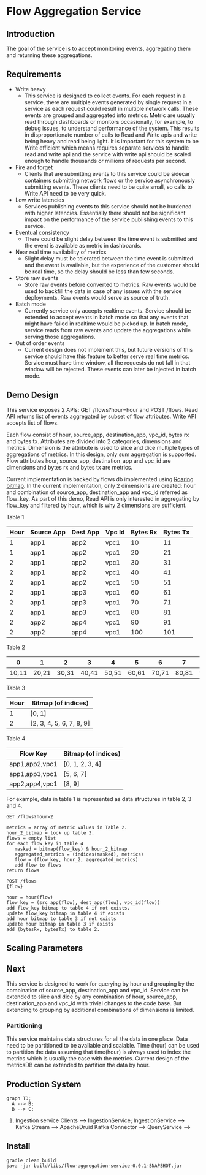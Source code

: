 # Flow Aggregation Service
## Introduction
The goal of the service is to accept monitoring events, aggregating them and returning these aggregations.

## Requirements
- Write heavy
    - This service is designed to collect events. For each request in a service, there are multiple events generated by 
  single request in a service as each request could result in multiple network calls. These events are grouped and aggregated
  into metrics. Metric are usually read through dashboards or monitors occasionally, for example, to debug issues, to
  understand performance of the system. This results in disproportionate number of calls to Read and Write apis and write
  being heavy and read being light. It is important for this system to be Write efficient which means requires separate
  services to handle read and write api and the service with write api should be scaled enough to handle thousands or 
  millions of requests per second.
- Fire and forget
    - Clients that are submitting events to this service could be sidecar containers submitting network flows or the service
  asynchronously submitting events. These clients need to be quite small, so calls to Write API need to be very quick.
- Low write latencies
  - Services publishing events to this service should not be burdened with higher latencies. Essentially there should not 
  be significant impact on the performance of the service publishing events to this service.
- Eventual consistency
  - There could be slight delay between the time event is submitted and the event is available as metric in dashboards.
- Near real time availability of metrics
  - Slight delay must be tolerated between the time event is submitted and the event is available, but the experience of
  the customer should be real time, so the delay should be less than few seconds.
- Store raw events
  - Store raw events before converted to metrics. Raw events would be used to backfill the data in case of any issues with
  the service deployments. Raw events would serve as source of truth. 
- Batch mode
  - Currently service only accepts realtime events. Service should be extended to accept events in batch mode so that 
  any events that might have failed in realtime would be picked up. In batch mode, service reads from raw events and update
  the aggregations while serving those aggregations.
- Out of order events
  - Current design does not implement this, but future versions of this service should have this feature to better serve
  real time metrics. Service must have time window, all the requests do not fall in that window will be rejected. These
  events can later be injected in batch mode.
  
## Demo Design
This service exposes 2 APIs: GET /flows?hour=hour and POST /flows. Read API returns list of events aggregated by
subset of flow attributes. Write API accepts list of flows.

Each flow consist of hour, source_app, destination_app, vpc_id, bytes rx and bytes tx. Attributes are divided into 
2 categories, dimensions and metrics. Dimension is the attribute is used to slice and dice multiple types of aggregations
of metrics. In this design, only sum aggregation is supported. Flow attributes hour, source_app, destination_app and vpc_id 
are dimensions and bytes rx and bytes tx are metrics. 

Current implementation is backed by flows db implemented using [Roaring bitmap](https://github.com/RoaringBitmap/RoaringBitmap).
In the current implementation, only 2 dimensions are created: hour and combination of source_app, destination_app and vpc_id
referred as flow_key. As part of this demo, Read API is only interested in aggregating by flow_key and filtered by hour, 
which is why 2 dimensions are sufficient.

Table 1

| Hour | Source App | Dest App | Vpc Id  | Bytes Rx | Bytes Tx |     
|------|------------|----------|---------|----------|----------|
| 1    | app1       | app2     | vpc1    | 10       | 11       |
| 1    | app1       | app2     | vpc1    | 20       | 21       |     
| 2    | app1       | app2     | vpc1    | 30       | 31       |    
| 2    | app1       | app2     | vpc1    | 40       | 41       |   
| 2    | app1       | app2     | vpc1    | 50       | 51       |       
| 2    | app1       | app3     | vpc1    | 60       | 61       |      
| 2    | app1       | app3     | vpc1    | 70       | 71       |     
| 2    | app1       | app3     | vpc1    | 80       | 81       |    
| 2    | app2       | app4     | vpc1    | 90       | 91       |   
| 2    | app2       | app4     | vpc1    | 100      | 101      |  

Table 2

| 0     | 1     | 2     | 3     | 4     | 5     | 6     | 7     | 8     | 9       |   
|-------|-------|-------|-------|-------|-------|-------|-------|-------|---------|
| 10,11 | 20,21 | 30,31 | 40,41 | 50,51 | 60,61 | 70,71 | 80,81 | 90,91 | 100,101 |

Table 3

| Hour  | Bitmap (of indices)      |   
|-------|--------------------------|
| 1     | [0, 1]                   |
| 2     | [2, 3, 4, 5, 6, 7, 8, 9] |

Table 4

| Flow Key       | Bitmap (of indices) |   
|----------------|---------------------|
| app1,app2,vpc1 | [0, 1, 2, 3, 4]     |
| app1,app3,vpc1 | [5, 6, 7]           |
| app2,app4,vpc1 | [8, 9]              |

For example, data in table 1 is represented as data structures in table 2, 3 and 4. 
```
GET /flows?hour=2

metrics = array of metric values in Table 2.
hour_2_bitmap = look up table 3.
flows = empty list
for each flow_key in table 4
   masked = bitmap(flow_key) & hour_2_bitmap
   aggregated_metrics = (indices(masked), metrics)
   flow = (flow_key, hour_2, aggregated_metrics)
   add flow to flows
return flows
```
```
POST /flows
{flow}

hour = hour(flow)
flow_key = (src_app(flow), dest_app(flow), vpc_id(flow))
add flow_key bitmap to table 4 if not exists.
update flow_key bitmap in table 4 if exists
add hour bitmap to table 3 if not exists
update hour bitmap in table 3 if exists
add (bytesRx, bytesTx) to table 2.
```
## Scaling Parameters
## Next
This service is designed to work for querying by hour and grouping by the combination of source_app, destination_app and 
vpc_id. Service can be extended to slice and dice by any combination of hour, source_app, destination_app and vpc_id with
trivial changes to the code base. But extending to grouping by additional combinations of dimensions is limited.
### Partitioning
This service maintains data structures for all the data in one place. Data need to be partitioned to be available and 
scalable. Time (hour) can be used to partition the data assuming that time(hour) is always used to index the metrics which
is usually the case with the metrics. Current design of the metricsDB can be extended to partition the data by hour.

## Production System
```mermaid
graph TD;
  A --> B;
  B --> C;
```
1. Ingestion service
   Clients --> IngestionService;
   IngestionService --> Kafka Stream --> ApacheDruid Kafka Connector --> QueryService -->
## Install
```
gradle clean build
java -jar build/libs/flow-aggregation-service-0.0.1-SNAPSHOT.jar
```


